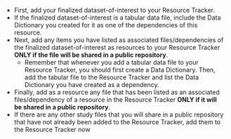 <!-- Late data standard, low; early data low-->

* First, add your finalized dataset-of-interest to your Resource Tracker.
 * If the finalized dataset-of-interest is a tabular data file, include the Data Dictionary you created for it as one of the dependencies of this resource.
* Next, add any items you have listed as associated files/dependencies of the finalized dataset-of-interest as resources to your Resource Tracker **ONLY if the file will be shared in a public repository**.
  * Remember that whenever you add a tabular data file to your Resource Tracker, you should first create a Data Dictionary. Then, add the tabular file to the Resource Tracker and list the Data Dictionary you have created as a dependency.
* Finally, add as a resource any file that has been listed as an associated files/dependency of a resource in the Resource Tracker **ONLY if it will be shared in a public repository**. 
* If there are any other study files that you will share in a public repository that have not already been added to the Resource Tracker, add them to the Resource Tracker now